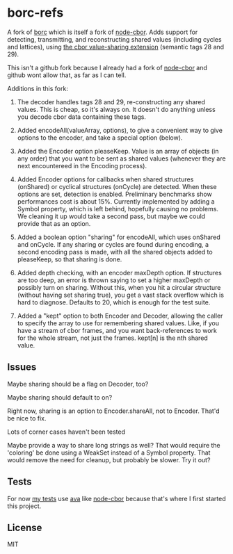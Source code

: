 # borc-refs

A fork of [borc](https://github.com/dignifiedquire/borc) which is itself a fork of [node-cbor](https://github.com/hildjj/node-cbor).  Adds support for detecting, transmitting, and reconstructing shared values (including cycles and lattices), using [the cbor value-sharing extension](http://cbor.schmorp.de/value-sharing) (semantic tags 28 and 29).

This isn't a github fork because I already had a fork of [node-cbor](https://github.com/hildjj/node-cbor) and github wont allow that, as far as I can tell.

Additions in this fork:

1.  The decoder handles tags 28 and 29, re-constructing any shared values.  This is cheap, so it's always on.  It doesn't do anything unless you decode cbor data containing these tags.

2.  Added encodeAll(valueArray, options), to give a convenient way to give options to the encoder, and take a special option (below).

3.  Added the Encoder option pleaseKeep.  Value is an array of objects (in any order) that you want to be sent as shared values (whenever they are next encountereed in the Encoding process).

4.  Added Encoder options for callbacks when shared structures (onShared) or cyclical structures (onCycle) are detected.   When these options are set, detection is enabled.  Preliminary benchmarks show performances cost is about 15%.  Currently implemented by adding a Symbol property, which is left behind, hopefully causing no problems.   We cleaning it up would take a second pass, but maybe we could provide that as an option.

5.  Added a boolean option "sharing" for encodeAll, which uses onShared and onCycle.  If any sharing or cycles are found during encoding, a second encoding pass is made, with all the shared objects added to pleaseKeep, so that sharing is done.

5.  Added depth checking, with an encoder maxDepth option.   If structures are too deep, an error is thrown saying to set a higher maxDepth or possibly turn on sharing.  Without this, when you hit a circular structure (without having set sharing true), you get a vast stack overflow which is hard to diagnose.  Defaults to 20, which is enough for the test suite.

6.  Added a "kept" option to both Encoder and Decoder, allowing the caller to specify the array to use for remembering shared values.   Like, if you have a stream of cbor frames, and you want back-references to work for the whole stream, not just the frames.  kept[n] is the nth shared value.

## Issues

Maybe sharing should be a flag on Decoder, too?

Maybe sharing should default to on?

Right now, sharing is an option to Encoder.shareAll, not to Encoder.  That'd be nice to fix.

Lots of corner cases haven't been tested

Maybe provide a way to share long strings as well?  That would require the 'coloring' be done using a WeakSet instead of a Symbol property.   That would remove the need for cleanup, but probably be slower.  Try it out?

## Tests

For now [my tests](https://github.com/sandhawke/borc-refs/blob/master/test/refs.ava.js) use [ava](https://github.com/avajs/ava) like [node-cbor](https://github.com/hildjj/node-cbor) because that's where I first started this project.

## License

MIT

